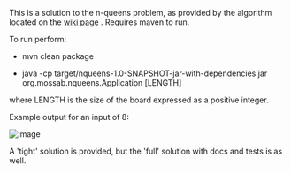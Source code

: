 This is a solution to the n-queens problem, as provided by the algorithm located on the [wiki page](https://en.wikipedia.org/wiki/Eight_queens_puzzle#Explicit_solutions) .
Requires maven to run.


To run perform:

- mvn clean package

- java -cp target/nqueens-1.0-SNAPSHOT-jar-with-dependencies.jar org.mossab.nqueens.Application [LENGTH]

where LENGTH is the size of the board expressed as a positive integer.

Example output for an input of 8:

![image](https://puu.sh/xiYvT/e6559150a3.png)

A 'tight' solution is provided, but the 'full' solution with docs and tests is as well.
